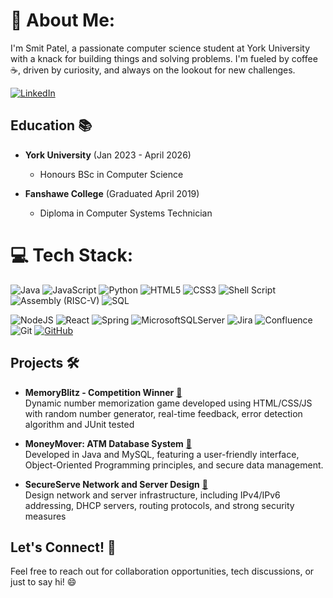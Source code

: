 # 💫 About Me:

I'm Smit Patel, a passionate computer science student at York University with a knack for building things and solving problems. I'm fueled by coffee ☕, driven by curiosity, and always on the lookout for new challenges.

[![LinkedIn]( https://img.shields.io/badge/-LinkedIn-black.svg?style=for-the-badge&logo=linkedin&colorB=2867B2)](https://www.linkedin.com/in/smit-patel1612) 

## Education 📚
- **York University** (Jan 2023 - April 2026)
  - Honours BSc in Computer Science

- **Fanshawe College** (Graduated April 2019)
  - Diploma in Computer Systems Technician

# 💻 Tech Stack:

![Java](https://img.shields.io/badge/java-%23ED8B00.svg?style=for-the-badge&logo=openjdk&logoColor=white) 
![JavaScript](https://img.shields.io/badge/javascript-%23323330.svg?style=for-the-badge&logo=javascript&logoColor=%23F7DF1E) 
![Python](https://img.shields.io/badge/python-3670A0?style=for-the-badge&logo=python&logoColor=ffdd54)
![HTML5](https://img.shields.io/badge/html5-%23E34F26.svg?style=for-the-badge&logo=html5&logoColor=white) 
![CSS3](https://img.shields.io/badge/css3-%231572B6.svg?style=for-the-badge&logo=css3&logoColor=white) 
![Shell Script](https://img.shields.io/badge/shell_script-%23121011.svg?style=for-the-badge&logo=gnu-bash&logoColor=white) 
![Assembly (RISC-V)](https://img.shields.io/badge/Assembly(RISC_V)-grey?style=for-the-badge&logo=riscv&logoColor=white)
![SQL](https://img.shields.io/badge/SQL-4479A1?style=for-the-badge&logo=mysql&logoColor=white)

![NodeJS](https://img.shields.io/badge/node.js-6DA55F?style=for-the-badge&logo=node.js&logoColor=white) 
![React](https://img.shields.io/badge/react-%2320232a.svg?style=for-the-badge&logo=react&logoColor=%2361DAFB) 
![Spring](https://img.shields.io/badge/spring-%236DB33F.svg?style=for-the-badge&logo=spring&logoColor=white) 
![MicrosoftSQLServer](https://img.shields.io/badge/Microsoft%20SQL%20Server-CC2927?style=for-the-badge&logo=microsoft%20sql%20server&logoColor=white) 
![Jira](https://img.shields.io/badge/jira-%230A0FFF.svg?style=for-the-badge&logo=jira&logoColor=white) 
![Confluence](https://img.shields.io/badge/confluence-%23172BF4.svg?style=for-the-badge&logo=confluence&logoColor=white) 
![Git](https://img.shields.io/badge/Git-F05032?style=for-the-badge&logo=git&logoColor=white) 
[![GitHub](https://img.shields.io/badge/-GitHub-181717?style=for-the-badge&logo=github)](https://github.com/smit1612) 


## Projects 🛠️
- **MemoryBlitz - Competition Winner**  [🔗](https://github.com/smit1612/MemoryBlitz) <br> 
Dynamic number memorization game developed using HTML/CSS/JS with random number generator, real-time feedback, error detection algorithm and JUnit tested <br>

- **MoneyMover: ATM Database System** [🔗](https://github.com/smit1612/MoneyMover-ATM-Database-System) <br>
Developed in Java and MySQL, featuring a user-friendly interface, Object-Oriented Programming principles, and secure data management. <br>

- **SecureServe Network and Server Design** [🔗](https://github.com/smit1612/SecureServe-Network-and-Server-Design) <br>
Design network and server infrastructure, including IPv4/IPv6 addressing, DHCP servers, routing protocols, and strong security measures <br>

## Let's Connect! 🤝
Feel free to reach out for collaboration opportunities, tech discussions, or just to say hi! 😄
